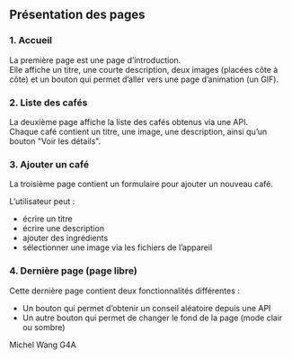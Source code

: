 ## Présentation des pages

### 1. Accueil

La première page est une page d’introduction.  
Elle affiche un titre, une courte description, deux images (placées côte à côte) et un bouton qui permet d’aller vers une page d’animation (un GIF).


### 2. Liste des cafés

La deuxième page affiche la liste des cafés obtenus via une API.  
Chaque café contient un titre, une image, une description, ainsi qu’un bouton "Voir les détails".


### 3. Ajouter un café

La troisième page contient un formulaire pour ajouter un nouveau café.

L’utilisateur peut :
- écrire un titre
- écrire une description
- ajouter des ingrédients
- sélectionner une image via les fichiers de l’appareil


### 4. Dernière page (page libre)

Cette dernière page contient deux fonctionnalités différentes :

- Un bouton qui permet d’obtenir un conseil aléatoire depuis une API
- Un autre bouton qui permet de changer le fond de la page (mode clair ou sombre)


Michel Wang G4A
